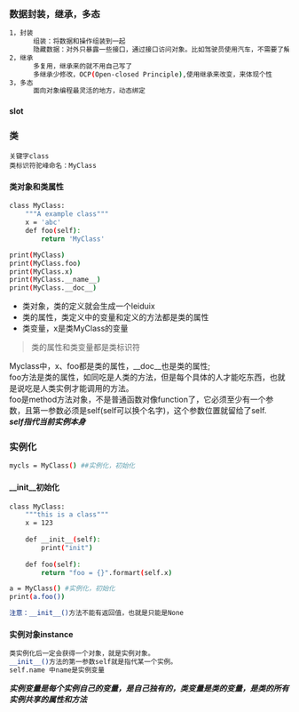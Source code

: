 ### 数据封装，继承，多态
```bash
1，封装 
      组装：将数据和操作组装到一起
      隐藏数据：对外只暴露一些接口，通过接口访问对象。比如驾驶员使用汽车，不需要了解汽车的构造细节，只需要知道使用什么部件怎么驾驶就行，踩了油门就能跑，可以不了解后面的动机原理。
2，继承
      多复用，继承来的就不用自己写了
      多继承少修改，OCP(Open-closed Principle),使用继承来改变，来体现个性
3，多态
      面向对象编程最灵活的地方，动态绑定
```
#### __slot__
### 类
    关键字class
    类标识符驼峰命名：MyClass
#### 类对象和类属性
```bash
class MyClass:
    """A example class"""
    x = 'abc'
    def foo(self):
        return 'MyClass'

print(MyClass)
print(MyClass.foo)
print(MyClass.x)
print(MyClass.__name__)
print(MyClass.__doc__)
```
+ 类对象，类的定义就会生成一个leiduix
+ 类的属性，类定义中的变量和定义的方法都是类的属性
+ 类变量，x是类MyClass的变量
> 类的属性和类变量都是类标识符

Myclass中，x、foo都是类的属性，__doc__也是类的属性;</br>
foo方法是类的属性，如同吃是人类的方法，但是每个具体的人才能吃东西，也就是说吃是人类实例才能调用的方法。</br>
foo是method方法对象，不是普通函数对像function了，它必须至少有一个参数，且第一参数必须是self(self可以换个名字)，这个参数位置就留给了self.</br>
***self指代当前实例本身***
### 实例化
```bash
mycls = MyClass() ##实例化，初始化
```
#### __init__初始化
```bash
class MyClass:
    """this is a class"""
    x = 123
    
    def __init__(self):
        print("init")
    
    def foo(self):
        return "foo = {}".formart(self.x)

a = MyClass() #实例化，初始化
print(a.foo())

注意：__init__()方法不能有返回值，也就是只能是None
```
#### 实例对象instance
```bash
类实例化后一定会获得一个对象，就是实例对象。
__init__()方法的第一参数self就是指代某一个实例。
self.name 中name是实例变量
```
***实例变量是每个实例自己的变量，是自己独有的，类变量是类的变量，是类的所有实例共享的属性和方法***
